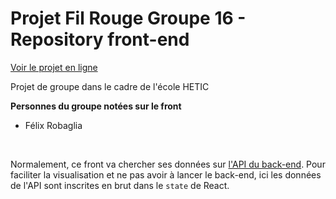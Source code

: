 # Projet Fil Rouge Groupe 16 - Repository front-end

[Voir le projet en ligne](https://olympics.kugg.fr)

Projet de groupe dans le cadre de l'école HETIC

**Personnes du groupe notées sur le front**

+ Félix Robaglia

<br>

Normalement, ce front va chercher ses données sur [l'API du back-end](https://github.com/N-TAHAR/fil-rouge-back).
Pour faciliter la visualisation et ne pas avoir à lancer le back-end, ici les données de l'API sont inscrites en brut dans le `state` de React.

